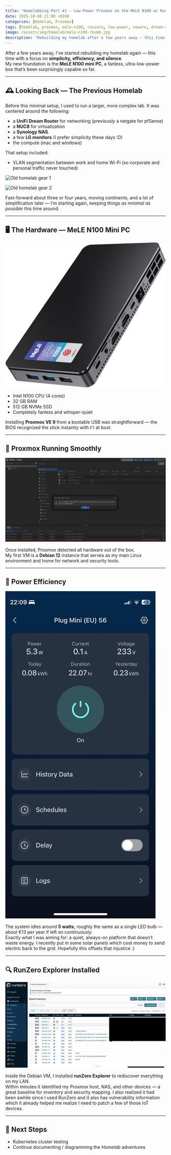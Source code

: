 ```yaml
---
title: "Homelabbing Part #1 — Low-Power Proxmox on the MeLE N100 w/ RunZero"
date: 2025-10-08 21:00 +0200
categories: [Homelab, Proxmox]
tags: [homelab, proxmox, mele-n100, runzero, low-power, vmware, dream-router, synology]
image: /assets/img/homelab/mele-n100-thumb.jpg
description: "Rebuilding my homelab after a few years away — this time on a low-power MeLE N100 mini PC running Proxmox VE."
---
```


After a few years away, I’ve started rebuilding my homelab again — this time with a focus on **simplicity, efficiency, and silence**.  
My new foundation is the **MeLE N100 mini PC**, a fanless, ultra-low-power box that’s been surprisingly capable so far.

---

## 🕰️ Looking Back — The Previous Homelab

Before this minimal setup, I used to run a larger, more complex lab. It was centered around the following:

- a **UniFi Dream Router** for networking (previously a netgate for pfSense)
- a **NUC8** for virtualization
- a **Synology NAS**.
- a few **LG monitors** (I prefer simplicity these days :D)
- the compute (mac and windows)

That setup included:
- VLAN segmentation between work and home Wi-Fi (so corporate and personal traffic never touched)

![Old homelab gear 1](/assets/img/posts/2025-10-08-homelab-part1/old-homelab1.jpg)

![Old homelab gear 2](/assets/img/posts/2025-10-08-homelab-part1/old-homelab2.jpg)


Fast-forward about three or four years, moving continents, and a lot of simplification later — I’m starting again, keeping things *as minimal as possible* this time around.

---

## 🖥️ The Hardware — MeLE N100 Mini PC

![MeLE N100 mini PC on desk](/assets/img/posts/2025-10-08-homelab-part1/homelab1.jpeg)

- Intel N100 CPU (4 cores)  
- 32 GB RAM  
- 512 GB NVMe SSD  
- Completely fanless and whisper-quiet  

Installing **Proxmox VE 9** from a bootable USB was straightforward — the BIOS recognized the stick instantly with `F7` at boot.

---

## 🧩 Proxmox Running Smoothly

![Proxmox VE dashboard](/assets/img/posts/2025-10-08-homelab-part1/homelab2.jpeg)

Once installed, Proxmox detected all hardware out of the box.  
My first VM is a **Debian 12** instance that serves as my main Linux environment and home for network and security tools.

---

## 🔋 Power Efficiency

![Smart-plug power stats showing ≈ 5 W idle](/assets/img/posts/2025-10-08-homelab-part1/homelab3.jpeg)

The system idles around **5 watts**, roughly the same as a single LED bulb — about €13 per year if left on continuously.  
Exactly what I was aiming for: a quiet, always-on platform that doesn’t waste energy. I recently put in some solar panels which cost money to send electric back to the grid. Hopefully this offsets that injustice :)

---

## 🔍 RunZero Explorer Installed

![RunZero scan results](/assets/img/posts/2025-10-08-homelab-part1/homelab4.jpeg)

Inside the Debian VM, I installed **runZero Explorer** to rediscover everything on my LAN.  
Within minutes it identified my Proxmox host, NAS, and other devices — a great baseline for inventory and security mapping. I also realized it had been awhile since I used RunZero and it also has vulnerability information which it already helped me realize I need to patch a few of those IoT devices.

---

## 🤔 Next Steps

- Kubernetes cluster testing 
- Continue documenting / diagramming the *Homelab* adventures 


